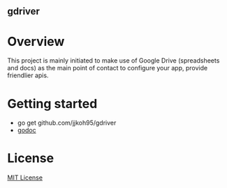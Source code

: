 ## gdriver

# Overview
This project is mainly initiated to make use of Google Drive (spreadsheets and docs) as the main point of contact to configure your app, provide friendlier apis.

# Getting started
- go get github.com/jjkoh95/gdriver
- [godoc](https://godoc.org/github.com/jjkoh95/gdriver)

# License
[MIT License](https://github.com/jjkoh95/gdriver/blob/master/LICENSE)
